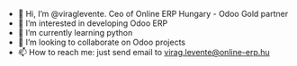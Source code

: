 - 👋 Hi, I’m @viraglevente. Ceo of Online ERP Hungary - Odoo Gold partner
- 👀 I’m interested in developing Odoo ERP  
- 🌱 I’m currently learning python
- 💞️ I’m looking to collaborate on Odoo projects
- 📫 How to reach me: just send email to virag.levente@online-erp.hu

<!---
viraglevente/viraglevente is a ✨ special ✨ repository because its `README.md` (this file) appears on your GitHub profile.
You can click the Preview link to take a look at your changes.
--->
